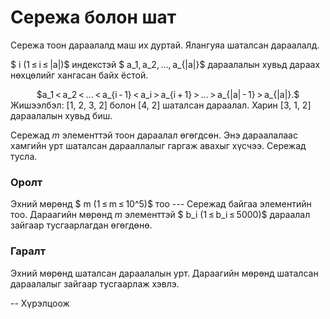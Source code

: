 Сережа болон шат
============
Сережа тоон дараалалд маш их дуртай. Ялангуяа шаталсан дараалалд.

$ i (1 ≤ i ≤ |a|)$ индекстэй $ a_1, a_2, ..., a_{|a|}$ дараалалын хувьд дараах нөхцөлийг хангасан байх ёстой.

<center> $a_1 < a_2 < ... < a_{i - 1} < a_i > a_{i + 1} > ... > a_{|a| - 1} > a_{|a|}.$ </center>
Жишээлбэл:  [1, 2, 3, 2] болон [4, 2] шаталсан дараалал. Харин  [3, 1, 2] дараалалын хувьд биш.

Сережад $m$ элементтэй тоон дараалал өгөгдсөн. Энэ дараалалаас хамгийн урт шаталсан дарааллалыг гаргаж авахыг хүсчээ. Сережад тусла.

### Оролт
Эхний мөрөнд $ m (1 ≤ m ≤ 10^5)$ тоо --- Сережад байгаа элементийн тоо. Дараагийн мөрөнд $m$ элементтэй $ b_i (1 ≤ b_i ≤ 5000)$ дараалал зайгаар тусгаарлагдан өгөгдөнө.

### Гаралт
Эхний мөрөнд шаталсан дараалалын урт. Дараагийн мөрөнд шаталсан дараалалыг зайгаар тусгаарлаж хэвлэ.

-- Хүрэлцоож
